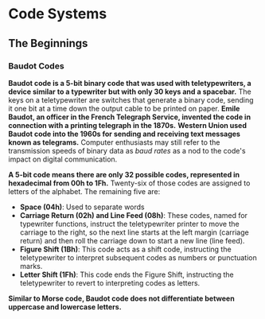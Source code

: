 # Code Systems

## **The Beginnings**

### **Baudot Codes**

**Baudot code is a 5-bit binary code that was used with teletypewriters, a device similar to a typewriter but with only 30 keys and a spacebar.** The keys on a teletypewriter are switches that generate a binary code, sending it one bit at a time down the output cable to be printed on paper. **Emile Baudot, an officer in the French Telegraph Service, invented the code in connection with a printing telegraph in the 1870s.** **Western Union used Baudot code into the 1960s for sending and receiving text messages known as telegrams.** Computer enthusiasts may still refer to the transmission speeds of binary data as _baud rates_ as a nod to the code's impact on digital communication.

**A 5-bit code means there are only 32 possible codes, represented in hexadecimal from 00h to 1Fh.** Twenty-six of those codes are assigned to letters of the alphabet. The remaining five are:

* **Space (04h)**: Used to separate words
* **Carriage Return (02h) and Line Feed (08h)**: These codes, named for typewriter functions, instruct the teletypewriter printer to move the carriage to the right, so the next line starts at the left margin (carriage return) and then roll the carriage down to start a new line (line feed).
* **Figure Shift (1Bh)**: This code acts as a shift code, instructing the teletypewriter to interpret subsequent codes as numbers or punctuation marks.
* **Letter Shift (1Fh)**: This code ends the Figure Shift, instructing the teletypewriter to revert to interpreting codes as letters.

**Similar to Morse code, Baudot code does not differentiate between uppercase and lowercase letters.**
